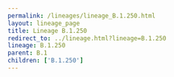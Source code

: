 ```yaml
---
permalink: /lineages/lineage_B.1.250.html
layout: lineage_page
title: Lineage B.1.250
redirect_to: ../lineage.html?lineage=B.1.250
lineage: B.1.250
parent: B.1
children: ['B.1.250']
---
```

